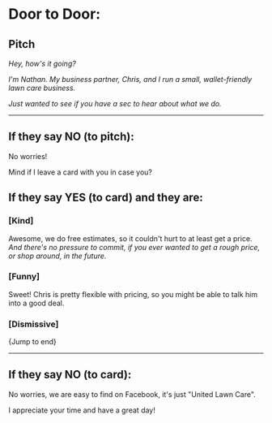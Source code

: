 # Door to Door:

## Pitch

*Hey, how's it going?*

*I'm Nathan. My business partner, Chris, and I run a small, wallet-friendly lawn care business.*

*Just wanted to see if you have a sec to hear about what we do.*

---

## If they say NO (to pitch):

No worries!

Mind if I leave a card with you in case you?

## If they say YES (to card) and they are:

### [Kind]

Awesome, we do free estimates, so it couldn't hurt to at least get a price. 
<br>
*And there's no pressure to commit, if you ever wanted to get a rough price, or shop around, in the future.*

### [Funny]

Sweet! Chris is pretty flexible with pricing, so you might be able to talk him into a good deal.

### [Dismissive]

{Jump to end}

---

## If they say NO (to card):

No worries, we are easy to find on Facebook, it's just "United Lawn Care".

I appreciate your time and have a great day!
